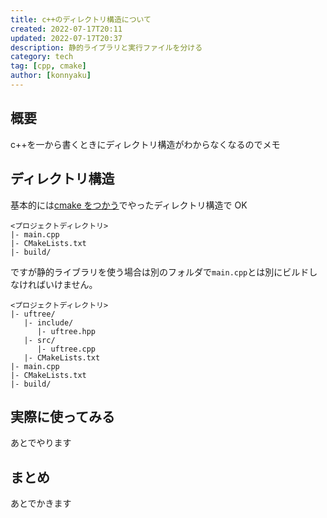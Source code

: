 ```yaml
---
title: c++のディレクトリ構造について
created: 2022-07-17T20:11
updated: 2022-07-17T20:37
description: 静的ライブラリと実行ファイルを分ける
category: tech
tag: [cpp, cmake]
author: [konnyaku]
---
```


## 概要

c++を一から書くときにディレクトリ構造がわからなくなるのでメモ

## ディレクトリ構造

基本的には[cmake をつかう](https://narazuke.github.io/cmake/)でやったディレクトリ構造で OK

```
<プロジェクトディレクトリ>
|- main.cpp
|- CMakeLists.txt
|- build/
```

ですが静的ライブラリを使う場合は別のフォルダで`main.cpp`とは別にビルドしなければいけません。

```
<プロジェクトディレクトリ>
|- uftree/
   |- include/
      |- uftree.hpp
   |- src/
      |- uftree.cpp
   |- CMakeLists.txt
|- main.cpp
|- CMakeLists.txt
|- build/
```

## 実際に使ってみる

あとでやります

## まとめ

あとでかきます
